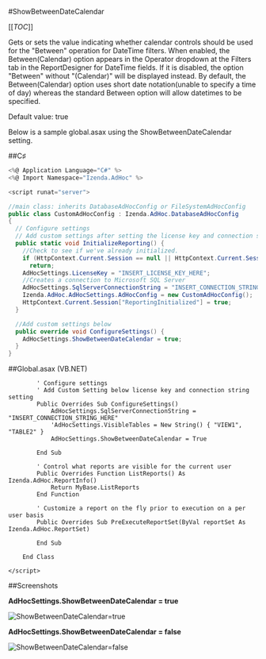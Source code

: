#ShowBetweenDateCalendar

[[_TOC_]]

Gets or sets the value indicating whether calendar controls should be used for the "Between" operation for DateTime filters. 
When enabled, the Between(Calendar) option appears in the Operator dropdown at the Filters tab in the ReportDesigner for DateTime fields. If it is disabled, the option "Between" without "(Calendar)" will be displayed instead. By default, the Between(Calendar) option uses short date notation(unable to specify a time of day) whereas the standard Between option will allow datetimes to be specified.

Default value: true

Below is a sample global.asax using the ShowBetweenDateCalendar setting.

##C♯

```csharp
<%@ Application Language="C#" %>
<%@ Import Namespace="Izenda.AdHoc" %>

<script runat="server">

//main class: inherits DatabaseAdHocConfig or FileSystemAdHocConfig
public class CustomAdHocConfig : Izenda.AdHoc.DatabaseAdHocConfig
{
  // Configure settings
  // Add custom settings after setting the license key and connection string by overriding the ConfigureSettings() method
  public static void InitializeReporting() {
    //Check to see if we've already initialized.
    if (HttpContext.Current.Session == null || HttpContext.Current.Session["ReportingInitialized"] != null)
      return;
    AdHocSettings.LicenseKey = "INSERT_LICENSE_KEY_HERE";
    //Creates a connection to Microsoft SQL Server
    AdHocSettings.SqlServerConnectionString = "INSERT_CONNECTION_STRING_HERE";
    Izenda.AdHoc.AdHocSettings.AdHocConfig = new CustomAdHocConfig();
    HttpContext.Current.Session["ReportingInitialized"] = true;
  }

  //Add custom settings below
  public override void ConfigureSettings() {
    AdHocSettings.ShowBetweenDateCalendar = true;
  }
}
```

##Global.asax (VB.NET)

```visualbasic
        ' Configure settings
        ' Add Custom Setting below license key and connection string setting
        Public Overrides Sub ConfigureSettings()
            AdHocSettings.SqlServerConnectionString = "INSERT_CONNECTION_STRING_HERE"
            'AdHocSettings.VisibleTables = New String() { "VIEW1", "TABLE2" }
            AdHocSettings.ShowBetweenDateCalendar = True

        End Sub
        
        ' Control what reports are visible for the current user
        Public Overrides Function ListReports() As Izenda.AdHoc.ReportInfo()
            Return MyBase.ListReports
        End Function

        ' Customize a report on the fly prior to execution on a per user basis
        Public Overrides Sub PreExecuteReportSet(ByVal reportSet As Izenda.AdHoc.ReportSet)
        
        End Sub

    End Class

</script>
```

##Screenshots

**AdHocSettings.ShowBetweenDateCalendar = true**

![ShowBetweenDateCalendar=true](http://wiki.izenda.us/API/CodeSamples/ShowBetweenDateCalendar/between_date_calendar.png)

**AdHocSettings.ShowBetweenDateCalendar = false**

![ShowBetweenDateCalendar=false](http://wiki.izenda.us/API/CodeSamples/ShowBetweenDateCalendar/between_date_no_calendar.png)